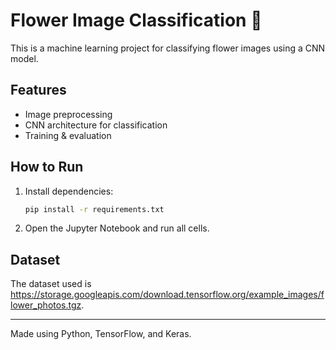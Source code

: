 # Flower Image Classification 🌸

This is a machine learning project for classifying flower images using a CNN model.

## Features
- Image preprocessing
- CNN architecture for classification
- Training & evaluation

## How to Run
1. Install dependencies:
   ```bash
   pip install -r requirements.txt
   ```
2. Open the Jupyter Notebook and run all cells.

## Dataset
The dataset used is https://storage.googleapis.com/download.tensorflow.org/example_images/flower_photos.tgz.

---

Made using Python, TensorFlow, and Keras.

